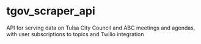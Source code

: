 # tgov_scraper_api
API for serving data on Tulsa City Council and ABC meetings and agendas, with user subscriptions to topics and Twilio integration
